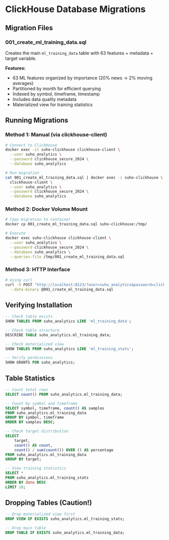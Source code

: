 # ClickHouse Database Migrations

## Migration Files

### 001_create_ml_training_data.sql
Creates the main `ml_training_data` table with 63 features + metadata + target variable.

**Features:**
- 63 ML features organized by importance (20% news → 2% moving averages)
- Partitioned by month for efficient querying
- Indexed by symbol, timeframe, timestamp
- Includes data quality metadata
- Materialized view for training statistics

## Running Migrations

### Method 1: Manual (via clickhouse-client)
```bash
# Connect to ClickHouse
docker exec -it suho-clickhouse clickhouse-client \
  --user suho_analytics \
  --password clickhouse_secure_2024 \
  --database suho_analytics

# Run migration
cat 001_create_ml_training_data.sql | docker exec -i suho-clickhouse \
  clickhouse-client \
  --user suho_analytics \
  --password clickhouse_secure_2024 \
  --database suho_analytics
```

### Method 2: Docker Volume Mount
```bash
# Copy migration to container
docker cp 001_create_ml_training_data.sql suho-clickhouse:/tmp/

# Execute
docker exec suho-clickhouse clickhouse-client \
  --user suho_analytics \
  --password clickhouse_secure_2024 \
  --database suho_analytics \
  --queries-file /tmp/001_create_ml_training_data.sql
```

### Method 3: HTTP Interface
```bash
# Using curl
curl -X POST "http://localhost:8123/?user=suho_analytics&password=clickhouse_secure_2024&database=suho_analytics" \
  --data-binary @001_create_ml_training_data.sql
```

## Verifying Installation

```sql
-- Check table exists
SHOW TABLES FROM suho_analytics LIKE 'ml_training_data';

-- Check table structure
DESCRIBE TABLE suho_analytics.ml_training_data;

-- Check materialized view
SHOW TABLES FROM suho_analytics LIKE 'ml_training_stats';

-- Verify permissions
SHOW GRANTS FOR suho_analytics;
```

## Table Statistics

```sql
-- Count total rows
SELECT count() FROM suho_analytics.ml_training_data;

-- Count by symbol and timeframe
SELECT symbol, timeframe, count() AS samples
FROM suho_analytics.ml_training_data
GROUP BY symbol, timeframe
ORDER BY samples DESC;

-- Check target distribution
SELECT
    target,
    count() AS count,
    count() / sum(count()) OVER () AS percentage
FROM suho_analytics.ml_training_data
GROUP BY target;

-- View training statistics
SELECT *
FROM suho_analytics.ml_training_stats
ORDER BY date DESC
LIMIT 10;
```

## Dropping Tables (Caution!)

```sql
-- Drop materialized view first
DROP VIEW IF EXISTS suho_analytics.ml_training_stats;

-- Drop main table
DROP TABLE IF EXISTS suho_analytics.ml_training_data;
```
